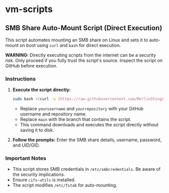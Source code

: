 # vm-scripts

## SMB Share Auto-Mount Script (Direct Execution)

This script automates mounting an SMB share on Linux and sets it to auto-mount on boot using `curl` and `bash` for direct execution.

**WARNING:** Directly executing scripts from the internet can be a security risk. Only proceed if you fully trust the script's source. Inspect the script on GitHub before execution.

### Instructions

1.  **Execute the script directly:**
    ```bash
    sudo bash <(curl -s [https://raw.githubusercontent.com/MerlinSting/vm-scripts/refs/heads/main/smb/setup_smb.sh](https://raw.githubusercontent.com/MerlinSting/vm-scripts/refs/heads/main/smb/setup_smb.sh))
    ```
    * Replace `yourusername` and `yourrepository` with your GitHub username and repository name.
    * Replace `main` with the branch that contains the script.
    * This command downloads and executes the script directly without saving it to disk.

2.  **Follow the prompts:** Enter the SMB share details, username, password, and UID/GID.

### Important Notes

* This script stores SMB credentials in `/etc/smbcredentials`. Be aware of the security implications.
* Ensure `cifs-utils` is installed.
* The script modifies `/etc/fstab` for auto-mounting.
